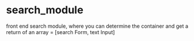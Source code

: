 # search_module
front end search module, where you can determine the container and get a return of an array = [search Form, text Input]
